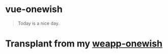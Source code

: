 # vue-onewish

> Today is a nice day.

Transplant from my [weapp-onewish](https://github.com/lglong519/weapp-onewish)
===